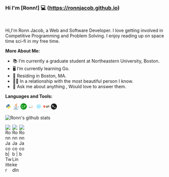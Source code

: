 ### Hi I'm [Ronn!] 💻 (https://ronnjacob.github.io)

<br/>

Hi,I'm Ronn Jacob, a Web and Software Developer. I love getting involved in Competitive Programming and Problem Solving. 
I enjoy reading up on space time sci-fi in my free time.




**More About Me:**

- 📚 I’m currently a graduate student at Northeastern University, Boston.
- 🖥 I’m currently learning Go.
- 📍 Residing in Boston, MA.
- 👫🏼 In a relationship with the most beautiful person I know.
- 💬 Ask me about anything , Would love to answer them.


**Languages and Tools:**


<code><img height="20" src="https://raw.githubusercontent.com/github/explore/80688e429a7d4ef2fca1e82350fe8e3517d3494d/topics/python/python.png"></code>
<code><img height="20" src="https://raw.githubusercontent.com/github/explore/80688e429a7d4ef2fca1e82350fe8e3517d3494d/topics/java/java.png"></code>
<code><img height="20" src="https://raw.githubusercontent.com/github/explore/80688e429a7d4ef2fca1e82350fe8e3517d3494d/topics/csharp/csharp.png"></code>
<code><img height="20" src="https://raw.githubusercontent.com/github/explore/80688e429a7d4ef2fca1e82350fe8e3517d3494d/topics/mysql/mysql.png"></code>
<code><img height="20" src="https://raw.githubusercontent.com/github/explore/80688e429a7d4ef2fca1e82350fe8e3517d3494d/topics/react/react.png"></code>
<code><img height="20" src="https://raw.githubusercontent.com/github/explore/80688e429a7d4ef2fca1e82350fe8e3517d3494d/topics/git/git.png"></code>
<code><img height="20" src="https://raw.githubusercontent.com/github/explore/80688e429a7d4ef2fca1e82350fe8e3517d3494d/topics/terminal/terminal.png"></code>

![Ronn's github stats](https://github-readme-stats.vercel.app/api?username=ronnjacob&show_icons=true&hide_border=true)


<a href="https://twitter.com/ronnj18">
<img align="left" alt="Ronn Jacob| Twitter" width="22px" src="https://cdn.jsdelivr.net/npm/simple-icons@v3/icons/twitter.svg" />
</a>
<a href="https://www.linkedin.com/in/ronnjacob/">
<img align="left" alt="Ronn Jacob | LinkedIn" width="22px" src="https://cdn.jsdelivr.net/npm/simple-icons@v3/icons/linkedin.svg" />
</a>
<a href="https://www.instagram.com/ronngjacob/">
<img align="left" alt="Ronn Jacob" width="22px" src="https://cdn.jsdelivr.net/npm/simple-icons@v3/icons/instagram.svg" />
</a>
<br />

<br />
